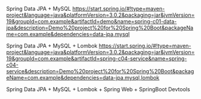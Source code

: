 
Spring Data JPA + MySQL
https://start.spring.io/#!type=maven-project&language=java&platformVersion=3.0.2&packaging=jar&jvmVersion=19&groupId=com.example&artifactId=demo&name=spring-c01-data-jpa&description=Demo%20project%20for%20Spring%20Boot&packageName=com.example&dependencies=data-jpa,mysql


Spring Data JPA + MySQL + Lombok
https://start.spring.io/#!type=maven-project&language=java&platformVersion=3.0.2&packaging=jar&jvmVersion=19&groupId=com.example&artifactId=spring-c04-service&name=spring-c04-service&description=Demo%20project%20for%20Spring%20Boot&packageName=com.example&dependencies=data-jpa,mysql,lombok


Spring Data JPA + MySQL + Lombok + Spring Web  + SpringBoot Devtools